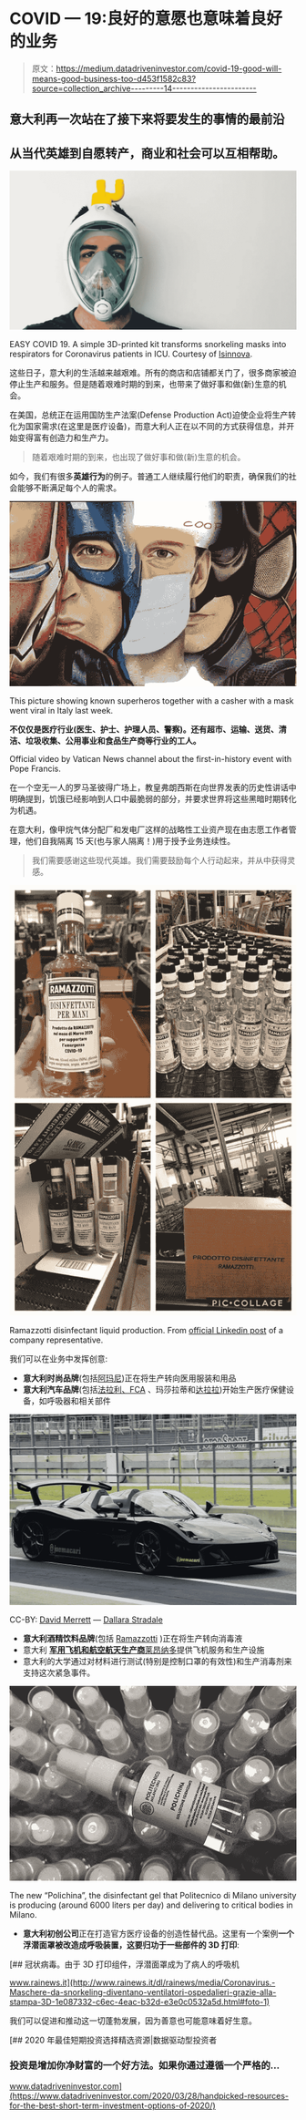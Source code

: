 # COVID — 19:良好的意愿也意味着良好的业务

> 原文：<https://medium.datadriveninvestor.com/covid-19-good-will-means-good-business-too-d453f1582c83?source=collection_archive---------14----------------------->

## 意大利再一次站在了接下来将要发生的事情的最前沿

## 从当代英雄到自愿转产，商业和社会可以互相帮助。

![](img/febad1a898af819be6c88ed45bb9728a.png)

EASY COVID 19\. A simple 3D-printed kit transforms snorkeling masks into respirators for Coronavirus patients in ICU. Courtesy of [Isinnova](https://www.isinnova.it/easy-covid19-eng/).

这些日子，意大利的生活越来越艰难。所有的商店和店铺都关门了，很多商家被迫停止生产和服务。但是随着艰难时期的到来，也带来了做好事和做(新)生意的机会。

在美国，总统正在运用国防生产法案(Defense Production Act)迫使企业将生产转化为国家需求(在这里是医疗设备)，而意大利人正在以不同的方式获得信息，并开始变得富有创造力和生产力。

> 随着艰难时期的到来，也出现了做好事和做(新)生意的机会。

如今，我们有很多**英雄行为**的例子。普通工人继续履行他们的职责，确保我们的社会能够不断满足每个人的需求。

![](img/948ec9df7c7178ac9f53f9e8408789b3.png)

This picture showing known superheros together with a casher with a mask went viral in Italy last week.

**不仅仅是医疗行业(医生、护士、护理人员、警察)。还有超市、运输、送货、清洁、垃圾收集、公用事业和食品生产商等行业的工人。**

Official video by Vatican News channel about the first-in-history event with Pope Francis.

在一个空无一人的罗马圣彼得广场上，教皇弗朗西斯在向世界发表的历史性讲话中明确提到，饥饿已经影响到人口中最脆弱的部分，并要求世界将这些黑暗时期转化为机遇。

在意大利，像甲烷气体分配厂和发电厂这样的战略性工业资产现在由志愿工作者管理，他们自我隔离 15 天(也与家人隔离！)用于授予业务连续性。

> 我们需要感谢这些现代英雄。我们需要鼓励每个人行动起来，并从中获得灵感。

![](img/eda7ba33e377fe34646aebaee357a19c.png)

Ramazzotti disinfectant liquid production. From [official Linkedin post](https://www.linkedin.com/posts/carlotta-pastelli-77073b3b_socialresponsability-covid19-pernodricarditalia-activity-6649322145996386304-NLqm) of a company representative.

我们可以在业务中发挥创意:

*   **意大利时尚品牌**(包括[阿玛尼](http://www.ansa.it/lombardia/notizie/2020/03/26/armani-converte-produzione-moda-in-camici-per-medici_33e8d316-b127-41d8-ae77-6f4cb2133f7b.html))正在将生产转向医用服装和用品
*   **意大利汽车品牌**(包括[法拉利、FCA](https://www.ilfattoquotidiano.it/2020/03/26/coronavirus-da-prada-e-gucci-a-fca-e-ferrari-tutte-le-aziende-italiane-che-riconvertono-la-produzione-per-fare-mascherine-e-ventilatori/5747676/) 、玛莎拉蒂和[达拉拉](https://motorsport.motorionline.com/2020/03/26/coronavirus-dallara-in-pista-i-partner-al-lavoro-per-produrre-valvole-respiratorie/))开始生产医疗保健设备，如呼吸器和相关部件

![](img/784fcc5389364b9e7741718003425a32.png)

CC-BY: [David Merrett](https://www.flickr.com/people/14265068@N00) — [Dallara Stradale](https://www.flickr.com/photos/davehamster/48502366112/)

*   **意大利酒精饮料品牌**(包括 [Ramazzotti](https://www.linkedin.com/posts/carlotta-pastelli-77073b3b_socialresponsability-covid19-pernodricarditalia-activity-6649322145996386304-NLqm) )正在将生产转向消毒液
*   意大利 [**军用飞机和航空航天生产商**莱昂纳多](https://www.leonardocompany.com/en/press-release-detail/-/detail/28-03-2020-leonardo-solidarity-shown-by-the-company-through-its-support-towards-civilian-authorities-which-are-working-to-contain-the-covid-19-pandemi)提供飞机服务和生产设施
*   意大利的大学通过对材料进行测试(特别是控制口罩的有效性)和生产消毒剂来支持这次紧急事件。

![](img/028024d45fcd0544dc132a5c97ade28d.png)

The new “Polichina”, the disinfectant gel that Politecnico di Milano university is producing (around 6000 liters per day) and delivering to critical bodies in Milano.

*   **意大利初创公司**正在打造官方医疗设备的创造性替代品。这里有一个案例**一个浮潜面罩被改造成呼吸装置，这要归功于一些部件的 3D 打印**:

[](http://www.rainews.it/dl/rainews/media/Coronavirus.-Maschere-da-snorkeling-diventano-ventilatori-ospedalieri-grazie-alla-stampa-3D-1e087332-c6ec-4eac-b32d-e3e0c0532a5d.html#foto-1) [## 冠状病毒。由于 3D 打印组件，浮潜面罩成为了病人的呼吸机

www.rainews.it](http://www.rainews.it/dl/rainews/media/Coronavirus.-Maschere-da-snorkeling-diventano-ventilatori-ospedalieri-grazie-alla-stampa-3D-1e087332-c6ec-4eac-b32d-e3e0c0532a5d.html#foto-1) 

我们可以促进和推动这一切蓬勃发展，因为善意也可能意味着好生意。

[](https://www.datadriveninvestor.com/2020/03/28/handpicked-resources-for-the-best-short-term-investment-options-of-2020/) [## 2020 年最佳短期投资选择精选资源|数据驱动型投资者

### 投资是增加你净财富的一个好方法。如果你通过遵循一个严格的…

www.datadriveninvestor.com](https://www.datadriveninvestor.com/2020/03/28/handpicked-resources-for-the-best-short-term-investment-options-of-2020/)
